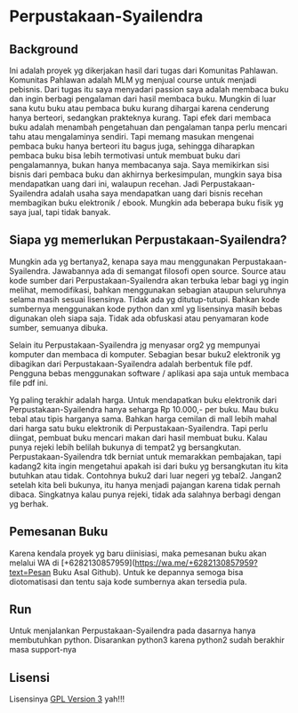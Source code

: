 # Perpustakaan-Syailendra

## Background
Ini adalah proyek yg dikerjakan hasil dari tugas dari Komunitas Pahlawan. Komunitas Pahlawan adalah MLM yg menjual course untuk menjadi pebisnis. Dari tugas itu saya menyadari passion saya adalah membaca buku dan ingin berbagi pengalaman dari hasil membaca buku. Mungkin di luar sana kutu buku atau pembaca buku kurang dihargai karena cenderung hanya berteori, sedangkan prakteknya kurang. Tapi efek dari membaca buku adalah menambah pengetahuan dan pengalaman tanpa perlu mencari tahu atau mengalaminya sendiri. Tapi memang masukan mengenai pembaca buku hanya berteori itu bagus juga, sehingga diharapkan pembaca buku bisa lebih termotivasi untuk membuat buku dari pengalamannya, bukan hanya membacanya saja. Saya memikirkan sisi bisnis dari pembaca buku dan akhirnya berkesimpulan, mungkin saya bisa mendapatkan uang dari ini, walaupun recehan. Jadi Perpustakaan-Syailendra adalah usaha saya mendapatkan uang dari bisnis recehan membagikan buku elektronik / ebook. Mungkin ada beberapa buku fisik yg saya jual, tapi tidak banyak.

## Siapa yg memerlukan Perpustakaan-Syailendra?
Mungkin ada yg bertanya2, kenapa saya mau menggunakan Perpustakaan-Syailendra. Jawabannya ada di semangat filosofi open source. Source atau kode sumber dari Perpustakaan-Syailendra akan terbuka lebar bagi yg ingin melihat, memodifikasi, bahkan menggunakan sebagian ataupun seluruhnya selama masih sesuai lisensinya. Tidak ada yg ditutup-tutupi. Bahkan kode sumbernya menggunakan kode python dan xml yg lisensinya masih bebas digunakan oleh siapa saja. Tidak ada obfuskasi atau penyamaran kode sumber, semuanya dibuka.

Selain itu Perpustakaan-Syailendra jg menyasar org2 yg mempunyai komputer dan membaca di komputer. Sebagian besar buku2 elektronik yg dibagikan dari Perpustakaan-Syailendra adalah berbentuk file pdf. Pengguna bebas menggunakan software / aplikasi apa saja untuk membaca file pdf ini.

Yg paling terakhir adalah harga. Untuk mendapatkan buku elektronik dari Perpustakaan-Syailendra hanya seharga Rp 10.000,- per buku. Mau buku tebal atau tipis harganya sama. Bahkan harga cemilan di mall lebih mahal dari harga satu buku elektronik di Perpustakaan-Syailendra. Tapi perlu diingat, pembuat buku mencari makan dari hasil membuat buku. Kalau punya rejeki lebih belilah bukunya di tempat2 yg bersangkutan. Perpustakaan-Syailendra tdk berniat untuk memarakkan pembajakan, tapi kadang2 kita ingin mengetahui apakah isi dari buku yg bersangkutan itu kita butuhkan atau tidak. Contohnya buku2 dari luar negeri yg tebal2. Jangan2 setelah kita beli bukunya, itu hanya menjadi pajangan karena tidak pernah dibaca. Singkatnya kalau punya rejeki, tidak ada salahnya berbagi dengan yg berhak.

## Pemesanan Buku
Karena kendala proyek yg baru diinisiasi, maka pemesanan buku akan melalui WA di [+6282130857959](https://wa.me/+6282130857959?text=Pesan Buku Asal Github). Untuk ke depannya semoga bisa diotomatisasi dan tentu saja kode sumbernya akan tersedia pula.

## Run
Untuk menjalankan Perpustakaan-Syailendra pada dasarnya hanya membutuhkan python. Disarankan python3 karena python2 sudah berakhir masa support-nya

## Lisensi
Lisensinya [GPL Version 3](./LICENSE) yah!!!